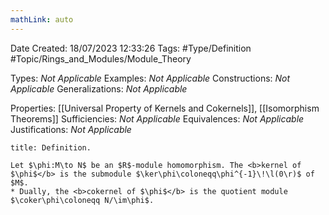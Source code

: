 ```yaml
---
mathLink: auto
---
```


<div class="topSpace"></div>

Date Created: 18/07/2023 12:33:26
Tags: #Type/Definition #Topic/Rings_and_Modules/Module_Theory

Types: <i>Not Applicable</i>
Examples: <i>Not Applicable</i>
Constructions: <i>Not Applicable</i>
Generalizations: <i>Not Applicable</i>

Properties: [[Universal Property of Kernels and Cokernels]], [[Isomorphism Theorems]]
Sufficiencies: <i>Not Applicable</i>
Equivalences: <i>Not Applicable</i>
Justifications: <i>Not Applicable</i>

``` ad-Definition
title: Definition.

Let $\phi:M\to N$ be an $R$-module homomorphism. The <b>kernel of $\phi$</b> is the submodule $\ker\phi\coloneqq\phi^{-1}\!\l(0\r)$ of $M$.
* Dually, the <b>cokernel of $\phi$</b> is the quotient module $\coker\phi\coloneqq N/\im\phi$.

```
